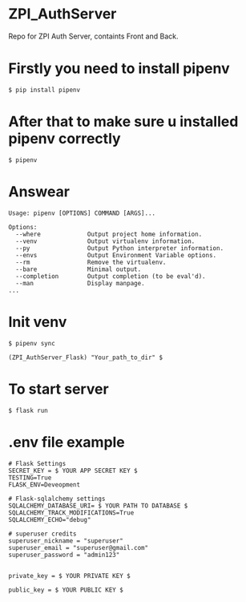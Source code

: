 # ZPI_AuthServer
Repo for ZPI Auth Server, containts Front and Back. 

# Firstly you need to install pipenv
```terminal
$ pip install pipenv
```

# After that to make sure u installed pipenv correctly
```terminal
$ pipenv
```
# Answear
```
Usage: pipenv [OPTIONS] COMMAND [ARGS]...

Options:
  --where             Output project home information.
  --venv              Output virtualenv information.
  --py                Output Python interpreter information.
  --envs              Output Environment Variable options.
  --rm                Remove the virtualenv.
  --bare              Minimal output.
  --completion        Output completion (to be eval'd).
  --man               Display manpage.
...

```
# Init venv 
```
$ pipenv sync
```

```
(ZPI_AuthServer_Flask) "Your_path_to_dir" $
```

# To start server

```
$ flask run
```

# .env file example
```
# Flask Settings
SECRET_KEY = $ YOUR APP SECRET KEY $
TESTING=True
FLASK_ENV=Deveopment

# Flask-sqlalchemy settings
SQLALCHEMY_DATABASE_URI= $ YOUR PATH TO DATABASE $
SQLALCHEMY_TRACK_MODIFICATIONS=True
SQLALCHEMY_ECHO="debug"

# superuser credits
superuser_nickname = "superuser"
superuser_email = "superuser@gmail.com"
superuser_password = "admin123"


private_key = $ YOUR PRIVATE KEY $

public_key = $ YOUR PUBLIC KEY $

